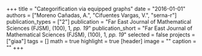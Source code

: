 +++
title = "Categorification via equipped graphs"
date = "2016-01-01"
authors = ["Moreno Cañadas, A.", "Cifuentes Vargas, V.", "serna-r"]
publication_types = ["2"]
publication = "Far East Journal of Mathematical Sciences (FJSM), (100), 1, _pp. 19_"
publication_short = "Far East Journal of Mathematical Sciences (FJSM), (100), 1, _pp. 19_"
selected = false
projects = ["giaa"]
tags = []
math = true
highlight = true
[header]
image = ""
caption = ""
+++
